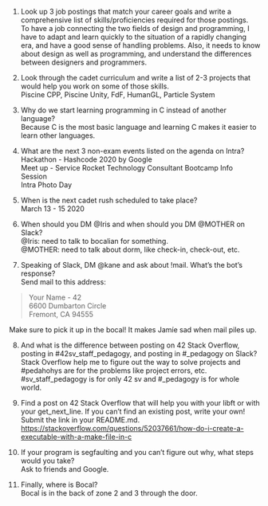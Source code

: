 1. Look up 3 job postings that match your career goals and write a comprehensive list of skills/proficiencies required for those postings.   
To have a job connecting the two fields of design and programming, I have to adapt and learn quickly to the situation of a rapidly changing era, and have a good sense of handling problems. Also, it needs to know about design as well as programming, and understand the differences between designers and programmers.

2. Look through the cadet curriculum and write a list of 2-3 projects that would help you work on some of those skills.   
Piscine CPP, Piscine Unity, FdF, HumanGL, Particle System

3. Why do we start learning programming in C instead of another language?   
Because C is the most basic language and learning C makes it easier to learn other languages.

4. What are the next 3 non-exam events listed on the agenda on Intra?   
Hackathon - Hashcode 2020 by Google   
Meet up - Service Rocket Technology Consultant Bootcamp Info Session   
Intra Photo Day

5. When is the next cadet rush scheduled to take place?   
March 13 - 15 2020

6. When should you DM @Iris and when should you DM @MOTHER on Slack?   
@Iris: need to talk to bocalian for something.   
@MOTHER: need to talk about dorm, like check-in, check-out, etc.

7. Speaking of Slack, DM @kane and ask about !mail. What’s the bot’s response?   
Send mail to this address:   
> Your Name - 42    
> 6600 Dumbarton Circle    
> Fremont, CA 94555   

Make sure to pick it up in the bocal! It makes Jamíe sad when mail piles up.

8. And what is the difference between posting on 42 Stack Overflow, posting in #42sv_staff_pedagogy, and posting in #_pedagogy on Slack?   
Stack Overflow help me to figure out the way to solve projects and #pedahohys are for the problems like project errors, etc. #sv_staff_pedagogy is for only 42 sv and #_pedagogy is for whole world. 

9. Find a post on 42 Stack Overflow that will help you with your libft or with your get_next_line. If you can’t find an existing post, write your own! Submit the link in your README.md.    
https://stackoverflow.com/questions/52037661/how-do-i-create-a-executable-with-a-make-file-in-c

10. If your program is segfaulting and you can’t figure out why, what steps would you take?    
Ask to friends and Google.

11. Finally, where is Bocal?   
Bocal is in the back of zone 2 and 3 through the door.

